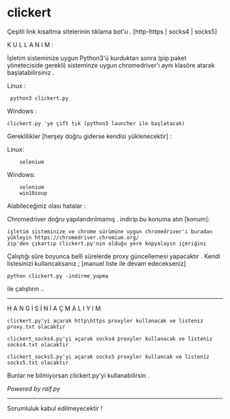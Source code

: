 # clickert
Çeşitli link kısaltma sitelerinin tıklama bot'u . [http-https | socks4 | socks5]

K U L L A N I M : 


İşletim sisteminize uygun Python3'ü kurduktan sonra (pip paket yöneteciside gerekli) sisteminze uygun chromedriver'ı aynı klasöre atarak başlatabilirsiniz .

Linux :

     python3 clickert.py
     
Windows :

    clickert.py 'ye çift tık (python3 launcher ile başlatacak)
    
Gereklilikler [herşey doğru giderse kendisi yüklenecektir] :

   Linux:
    
        selenium
    
   Windows:
    
        selenium
        win10soup

Alabileceğiniz olası hatalar :

   Chromedriver doğru yapılandırılmamış . indirip bu konuma atın [konum]:
   
    işletim sisteminize ve chrome sürümüne uygun chromedriver'ı buradan yükleyin https://chromedriver.chromium.org/
    zip'den çıkartıp clickert.py'nin olduğu yere kopyalayın içeriğini
    
    
    

Çalıştığı süre boyunca belli sürelerde proxy güncellemesi yapacaktır .
Kendi listesinizi kullancaksanız ; [manuel liste ile devam edecekseniz]

    python clickert.py -indirme_yapma
ile çalıştırın ..

------------------------------------

H A N G İ S İ N İ  A Ç M A L I Y I M

    clickert.py'yi açarak http\https proxyler kullanacak ve listeniz proxy.txt olacaktır
    
    clickert_socks4.py'yi açarak socks4 proxyler kullanacak ve listeniz socks4.txt olacaktır
    
    clickert_socks5.py'yi açarak socks5 proxyler kullancak ve listeniz socks5.txt olacaktır
Bunlar ne bilmiyorsan clickert.py'yi kullanabilirsin .


*Powered by raif.py*


    
 --------------------------------
 Sorumluluk kabul edilmeyecektir !
 
